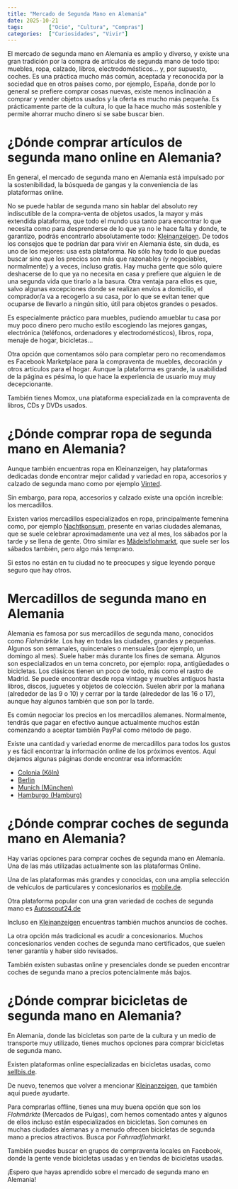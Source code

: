 ```yaml
---
title: "Mercado de Segunda Mano en Alemania"
date: 2025-10-21
tags:        ["Ocio", "Cultura", "Compras"]
categories:  ["Curiosidades", "Vivir"]
---
```


El mercado de segunda mano en Alemania es amplio y diverso, y existe una gran tradición por la compra de artículos de segunda mano de todo tipo: muebles, ropa, calzado, libros, electrodomésticos... y, por supuesto, coches. Es una práctica mucho más común, aceptada y reconocida por la sociedad que en otros países como, por ejemplo, España, donde por lo general se prefiere comprar cosas nuevas, existe menos inclinación a comprar y vender objetos usados y la oferta es mucho más pequeña. Es prácticamente parte de la cultura, lo que la hace mucho más sostenible y permite ahorrar mucho dinero si se sabe buscar bien.

# ¿Dónde comprar artículos de segunda mano online en Alemania?
En general, el mercado de segunda mano en Alemania está impulsado por la sostenibilidad, la búsqueda de gangas y la conveniencia de las plataformas online. 

No se puede hablar de segunda mano sin hablar del absoluto rey indiscutible de la compra-venta de objetos usados, la mayor y más extendida plataforma, que todo el mundo usa tanto para encontrar lo que necesita como para desprenderse de lo que ya no le hace falta y donde, te garantizo, podrás encontrarlo absolutamente todo: [Kleinanzeigen](https://www.kleinanzeigen.de/). De todos los consejos que te podrían dar para vivir en Alemania éste, sin duda, es uno de los mejores: usa esta plataforma. No sólo hay todo lo que puedas buscar sino que los precios son más que razonables (y negociables, normalmente) y a veces, incluso gratis. Hay mucha gente que sólo quiere deshacerse de lo que ya no necesita en casa y prefiere que alguien le de una segunda vida que tirarlo a la basura. Otra ventaja para ellos es que, salvo algunas excepciones donde se realizan envíos a domicilio, el comprador/a va a recogerlo a su casa, por lo que se evitan tener que ocuparse de llevarlo a ningún sitio, útil para objetos grandes o pesados.

Es especialmente práctico para muebles, pudiendo amueblar tu casa por muy poco dinero pero mucho estilo escogiendo las mejores gangas, electrónica (teléfonos, ordenadores y electrodomésticos), libros, ropa, menaje de hogar, bicicletas...

Otra opción que comentamos sólo para completar pero no recomendamos es Facebook Marketplace para la compraventa de muebles, decoración y otros artículos para el hogar. Aunque la plataforma es grande, la usabilidad de la página es pésima, lo que hace la experiencia de usuario muy muy decepcionante.

También tienes Momox, una plataforma especializada en la compraventa de libros, CDs y DVDs usados.

# ¿Dónde comprar ropa de segunda mano en Alemania?
Aunque también encuentras ropa en Kleinanzeigen, hay plataformas dedicadas donde encontrar mejor calidad y variedad en ropa, accesorios y calzado de segunda mano como por ejemplo [Vinted](https://www.vinted.de/).

Sin embargo, para ropa, accesorios y calzado existe una opción increíble: los mercadillos.

Existen varios mercadillos especializados en ropa, principalmente femenina como, por ejemplo [Nachtkonsum](https://nachtkonsum.com/), presente en varias ciudades alemanas, que se suele celebrar aproximadamente una vez al mes, los sábados por la tarde y se llena de gente.
Otro similar es [Mädelsflohmarkt](https://maedelsflohmarkt.de/), que suele ser los sábados también, pero algo más temprano.

Si estos no están en tu ciudad no te preocupes y sigue leyendo porque seguro que hay otros.

# Mercadillos de segunda mano en Alemania
Alemania es famosa por sus mercadillos de segunda mano, conocidos como *Flohmärkte*. Los hay en todas las ciudades, grandes y pequeñas. Algunos son semanales, quincenales o mensuales (por ejemplo, un domingo al mes). Suele haber más durante los fines de semana. Algunos son especializados en un tema concreto, por ejemplo: ropa, antigüedades o bicicletas. Los clásicos tienen un poco de todo, más como el rastro de Madrid. Se puede encontrar desde ropa vintage y muebles antiguos hasta libros, discos, juguetes y objetos de colección. 
Suelen abrir por la mañana (alrededor de las 9 o 10) y cerrar por la tarde (alrededor de las 16 o 17), aunque hay algunos también que son por la tarde.

Es común negociar los precios en los mercadillos alemanes. Normalmente, tendrás que pagar en efectivo aunque actualmente muchos están comenzando a aceptar también PayPal como método de pago.

Existe una cantidad y variedad enorme de mercadillos para todos los gustos y es fácil encontrar la información online de los próximos eventos. Aquí dejamos algunas páginas donde encontrar esa información:

- [Colonia (Köln)](https://www.koeln.de/flohmaerkte/)
- [Berlin](https://www.berlin.de/en/shopping/markets/flea-markets/)
- [Munich (München)](https://www.in-muenchen.de/flohmarkt)
- [Hamburgo (Hamburg)](https://www.hamburg.de/freizeit/maerkte-und-messen/flohmaerkte)

# ¿Dónde comprar coches de segunda mano en Alemania?
Hay varias opciones para comprar coches de segunda mano en Alemania. Una de las más utilizadas actualmente son las plataformas Online.

Una de las plataformas más grandes y conocidas, con una amplia selección de vehículos de particulares y concesionarios es [mobile.de](https://www.mobile.de/).

Otra plataforma popular con una gran variedad de coches de segunda mano es [Autoscout24.de](https://www.autoscout24.de/)

Incluso en [Kleinanzeigen](https://www.kleinanzeigen.de/) encuentras también muchos anuncios de coches.

La otra opción más tradicional es acudir a concesionarios. Muchos concesionarios venden coches de segunda mano certificados, que suelen tener garantía y haber sido revisados.

También existen subastas online y presenciales donde se pueden encontrar coches de segunda mano a precios potencialmente más bajos.

# ¿Dónde comprar bicicletas de segunda mano en Alemania?
En Alemania, donde las bicicletas son parte de la cultura y un medio de transporte muy utilizado, tienes muchos opciones para comprar bicicletas de segunda mano.

Existen plataformas online especializadas en bicicletas usadas, como [sellbis.de](https://www.sellbis.de).

De nuevo, tenemos que volver a mencionar [Kleinanzeigen](https://www.kleinanzeigen.de/), que también aquí puede ayudarte. 

Para comprarlas offline, tienes una muy buena opción que son los *Flohmärkte* (Mercados de Pulgas), com hemos comentado antes y algunos de ellos incluso están especializados en bicicletas. Son comunes en muchas ciudades alemanas y a menudo ofrecen bicicletas de segunda mano a precios atractivos. Busca por *Fahrradflohmarkt*.

También puedes buscar en grupos de compraventa locales en Facebook, donde la gente vende bicicletas usadas y en tiendas de bicicletas usadas.

¡Espero que hayas aprendido sobre el mercado de segunda mano en Alemania!
